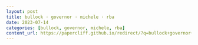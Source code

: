 ```yaml
---
layout: post
title: bullock · governor · michele · rba
date: 2023-07-14
categories: [bullock, governor, michele, rba]
content_url: https://papercliff.github.io/redirect/?q=bullock+governor+michele+rba&tbs=cdr:1,cd_min:7/13/2023,cd_max:7/15/2023
---
```

